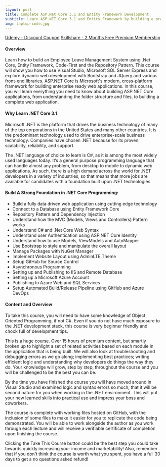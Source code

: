 ```yaml
---
layout: post
title: Complete ASP.Net Core 3.1 and Entity Framework Development
subtitle: Learn ASP.NET Core 3.1 and Entity Framework by building a practical Employee Leave Management System.
img: laptop-code.jpg
---
```

<div class="text-center jumbotron">
    <a href="http://bit.ly/30oniUV" target="_blank" class="btn std-btn btn-xlg btn-common btn-block">Udemy - Discount Coupon</a>
    <a href="https://skl.sh/2TjAJ7f" target="_blank" class="btn std-btn btn-xlg btn-common btn-block">Skillshare - 2 Months Free Premium Membership</a>
</div>

#### Overview
Learn how to build an Employee Leave Management System using .Net Core, Entity Framework, Code-First and the Repository Pattern. This course will show you how to use Visual Studio, Microsoft SQL Server Express and explore dynamic web development with Bootstrap and JQuery and various front-end libraries. ASP.NET Core is Microsoft's modern, cross-platform framework for building enterprise ready web applications. In this course,  you will learn everything you need to know about building ASP.NET Core applications, from understanding the folder structure and files, to building a complete web application. 
 

#### Why Learn .NET Core 3.1
Microsoft .NET is the platform that drives the business technology of many of the top corporations in the United States and many other countries. It is the predominant technology used to drive enterprise-scale business technology. Companies have chosen .NET because for its proven scalability, reliability, and support.

The .NET language of choice to learn is C#, as it is among the most widely used languages today. It’s a general purpose programming language that can handle almost any problem, from desktop to mobile to dynamic web applications. As such, there is a high demand across the world for .NET developers in a variety of industries, so that means that more jobs are available for candidates with a foundation built upon .NET technologies.

#### Build A Strong Foundation in .NET Core Programming: 
<ul class="list-style check-list pl-0">
    <li>
    <i class="fa fa-check light-green" aria-hidden="true"></i> Build a fully data driven web application using cutting edge technology  </li>
    <li>
    <i class="fa fa-check light-green" aria-hidden="true"></i> Connect to a Database using Entity Framework Core </li>
    <li>
    <i class="fa fa-check light-green" aria-hidden="true"></i> Repository Pattern and Dependency Injection</li>
    <li>
    <i class="fa fa-check light-green" aria-hidden="true"></i> Understand how the MVC (Models, Views and Controllers) Pattern works </li>
    <li>
    <i class="fa fa-check light-green" aria-hidden="true"></i> Understand C# and .Net Core Web Syntax </li>
    <li>
    <i class="fa fa-check light-green" aria-hidden="true"></i> Understand user Authentication using ASP.NET Core Identity </li>
    <li>
    <i class="fa fa-check light-green" aria-hidden="true"></i> Understand how to use Models, ViewModels and AutoMapper  </li>
    <li>
    <i class="fa fa-check light-green" aria-hidden="true"></i> Use Bootstrap to style and manipulate the overall layout </li>
    <li> <i class="fa fa-check light-green" aria-hidden="true"></i> Manage Packages with NuGet Manager </li>
    <li> <i class="fa fa-check light-green" aria-hidden="true"></i> Implement Website Layout using AdminLTE Theme</li>
    <li> <i class="fa fa-check light-green" aria-hidden="true"></i> Setup GitHub for Source Control </li>
    <li> <i class="fa fa-check light-green" aria-hidden="true"></i> Asynchronous Programming </li>
    <li> <i class="fa fa-check light-green" aria-hidden="true"></i> Setting up and Publishing to IIS and Remote Database </li>
    <li> <i class="fa fa-check light-green" aria-hidden="true"></i> Setting up a Microsoft Azure Account </li>
    <li> <i class="fa fa-check light-green" aria-hidden="true"></i> Publishing to Azure Web and SQL Services </li>
    <li> <i class="fa fa-check light-green" aria-hidden="true"></i> Setup Automated Build/Release Pipeline using GitHub and Azure DevOps </li>
</ul>


#### Content and Overview
To take this course, you will need to have some knowledge of Object Oriented Programming, if not C#. Even if you do not have much exposure to the .NET development stack, this course is very beginner friendly and chock full of development tips. 

This is a huge course. Over 15 hours of premium content, but smartly broken up to highlight a set of related activities based on each module in the application that is being built. We will also look at troubleshooting and debugging errors as we go along; implementing best practices; writing efficient logic and understanding why developers do things the way they do. Your knowledge will grow, step by step, throughout the course and you will be challenged to be the best you can be.

By the time you have finished the course you will have moved around in Visual Studio and examined logic and syntax errors so much, that it will be second nature for you when working in the .NET environment. This will put your new learned skills into practical use and impress your boss and coworkers.

The course is complete with working files hosted on GitHub, with the inclusion of some files to make it easier for you to replicate the code being demonstrated. You will be able to work alongside the author as you work through each lecture and will receive a verifiable certificate of completion upon finishing the course.

Clicking the Take This Course button could be the best step you could take towards quickly increasing your income and marketability! Also, remember that if you don't think the course is worth what you spent, you have a full 30 days to get a no questions asked refund!



